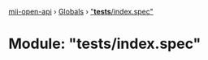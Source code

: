 [mii-open-api](../README.md) › [Globals](../globals.md) › ["__tests__/index.spec"](___tests___index_spec_.md)

# Module: "__tests__/index.spec"



